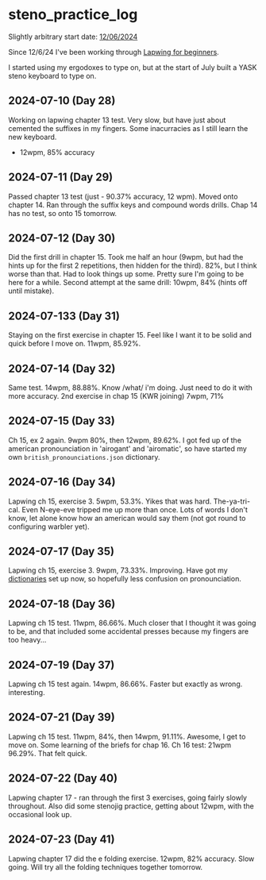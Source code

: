 # steno_practice_log

Slightly arbitrary start date: [12/06/2024](http://howmanydayssince.net/06/12/2024)

Since 12/6/24 I've been working through [Lapwing for beginners](https://lapwing.aerick.ca).

I started using my ergodoxes to type on, but at the start of July built a YASK steno keyboard to type on.

## 2024-07-10 (Day 28)

Working on lapwing chapter 13 test. Very slow, but have just about cemented the suffixes in my fingers. Some inacurracies as I still learn the new keyboard.

* 12wpm, 85% accuracy

## 2024-07-11 (Day 29)

Passed chapter 13 test (just - 90.37% accuracy, 12 wpm). Moved onto chapter 14. Ran through the suffix keys and compound words drills. Chap 14 has no test, so onto 15 tomorrow.

## 2024-07-12 (Day 30)

Did the first drill in chapter 15. Took me half an hour (9wpm, but had the hints up for the first 2 repetitions, then hidden for the third). 82%, but I think worse than that. Had to look things up some. Pretty sure I'm going to be here for a while.
Second attempt at the same drill: 10wpm, 84% (hints off until mistake).

## 2024-07-133 (Day 31)

Staying on the first exercise in chapter 15. Feel like I want it to be solid and quick before I move on. 11wpm, 85.92%.

## 2024-07-14 (Day 32)
Same test. 14wpm, 88.88%. Know /what/ i'm doing. Just need to do it with more accuracy.
2nd exercise in chap 15 (KWR joining) 7wpm, 71%

## 2024-07-15 (Day 33)
Ch 15, ex 2 again. 9wpm 80%, then 12wpm, 89.62%. I got fed up of the american pronounciation in 'airogant' and 'airomatic', so have started my own `british_pronounciations.json` dictionary.

## 2024-07-16 (Day 34)
Lapwing ch 15, exercise 3. 5wpm, 53.3%. Yikes that was hard. The-ya-tri-cal. Even N-eye-eve tripped me up more than once. Lots of words I don't know, let alone know how an american would say them (not got round to configuring warbler yet).

## 2024-07-17 (Day 35)
Lapwing ch 15, exercise 3. 9wpm, 73.33%. Improving. Have got my [dictionaries](https://github.com/tocklime/plover_dictionaries) set up now, so hopefully less confusion on pronounciation.

## 2024-07-18 (Day 36)
Lapwing ch 15 test. 11wpm, 86.66%. Much closer that I thought it was going to be, and that included some accidental presses because my fingers are too heavy...

## 2024-07-19 (Day 37)
Lapwing ch 15 test again. 14wpm, 86.66%. Faster but exactly as wrong. interesting.


## 2024-07-21 (Day 39)
Lapwing ch 15 test. 11wpm, 84%, then 14wpm, 91.11%. Awesome, I get to move on. Some learning of the briefs for chap 16. Ch 16 test: 21wpm 96.29%. That felt quick.

## 2024-07-22 (Day 40)
Lapwing chapter 17 - ran through the first 3 exercises, going fairly slowly throughout. Also did some stenojig practice, getting about 12wpm, with the occasional look up.

## 2024-07-23 (Day 41)
Lapwing chapter  17 did the e folding exercise. 12wpm, 82% accuracy. Slow going. Will try all the folding techniques together tomorrow.
